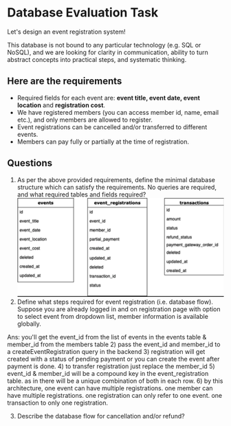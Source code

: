 # Database Evaluation Task

Let's design an event registration system! 

This database is not bound to any particular technology (e.g. SQL or NoSQL), and we are looking for clarity in communication, ability to turn abstract concepts into practical steps, and systematic thinking.

## Here are the requirements
- Required fields for each event are: **event title, event date, event location** and **registration cost**. 
- We have registered members (you can access member id, name, email etc.), and only members are allowed to register.
- Event registrations can be cancelled and/or transferred to different events. 
- Members can pay fully or partially at the time of registration.

## Questions
1. As per the above provided requirements, define the minimal database structure which can satisfy the requirements. No queries are required, and what required tables and fields required?
 ![diagram](drawIO.png)
2. Define what steps required for event registration (i.e. database flow). Suppose you are already logged in and on registration page with option to select event from dropdown list, member information is available globally.
 
 Ans: 
  you'll get the event_id from the list of events in the events table & member_id from the members table
      2) pass the event_id and member_id to a createEventRegistration query in the backend
      3) registration will get created with a status of pending payment or you can create the event after payment is done. 
      4) to transfer registration just replace the member_id
      5) event_id & member_id will be a compound key in the event_registration table. as in there will be a unique combination of both in each row.
      6) by this architecture, one event can have multiple registrations. one member can have multiple registrations. one registration can only refer to one event. one transaction to only one registration.
 
3. Describe the database flow for cancellation and/or refund?
